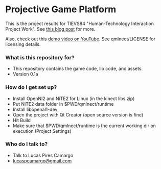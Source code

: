 # Projective Game Platform #

This is the project results for TIEVS84 "Human-Technology Interaction Project Work".
See [this blog post](http://lpcamargo.blogspot.co.uk/2015/06/projective-game-platform-for-public.html) for more.

Also, check out this [demo video on YouTube](https://youtu.be/27d-k1h5oug).
See qmlnect/LICENSE for licensing details.


### What is this repository for? ###

* This repository contains the game code, lib code, and assets.
* Version 0.1a

### How do I get set up? ###

* Install OpenNI2 and NiTE2 for Linux (in the kinect libs zip)
* Put NiTE2 data folder in $PWD/qmlnect/runtime
* Install libopenal1-dev
* Open the project with Qt Creator (open source version is fine)
* Hit Build
* Make sure that $PWD/qmlnect/runtime is the current working dir on execution (Project Settings)


### Who do I talk to? ###

* Talk to Lucas Pires Camargo
* lucaspcamargo@gmail.com
